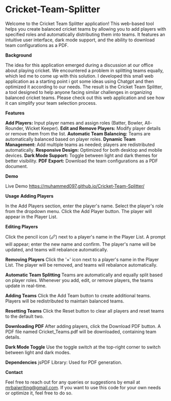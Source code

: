 # Cricket-Team-Splitter

Welcome to the Cricket Team Splitter application! This web-based tool helps you create balanced cricket teams by allowing you to add players with specified roles and automatically distributing them into teams. It features an intuitive user interface, dark mode support, and the ability to download team configurations as a PDF.

**Background**

The idea for this application emerged during a discussion at our office about playing cricket. We encountered a problem in splitting teams equally, which led me to come up with this solution. I developed this small web application as a starting point i got some ideas using Chatgpt and then optimized it according to our needs. The result is the Cricket Team Splitter, a tool designed to help anyone facing similar challenges in organizing balanced cricket teams. Please check out this web application and see how it can simplify your team selection process.

**Features**

**Add Players:** Input player names and assign roles (Batter, Bowler, All-Rounder, Wicket Keeper).
**Edit and Remove Players:** Modify player details or remove them from the list.
**Automatic Team Balancing:** Teams are automatically balanced based on player roles.
**Dynamic Team Management:** Add multiple teams as needed; players are redistributed automatically.
**Responsive Design:** Optimized for both desktop and mobile devices.
**Dark Mode Support:** Toggle between light and dark themes for better visibility.
**PDF Export:** Download the team configurations as a PDF document.

**Demo**

Live Demo https://muhammed097.github.io/Cricket-Team-Splitter/

**Usage**
**Adding Players**

In the Add Players section, enter the player's name.
Select the player's role from the dropdown menu.
Click the Add Player button.
The player will appear in the Player List.

**Editing Players**

Click the pencil icon (🖉) next to a player's name in the Player List.
A prompt will appear; enter the new name and confirm.
The player's name will be updated, and teams will rebalance automatically.

**Removing Players**
Click the '×' icon next to a player's name in the Player List.
The player will be removed, and teams will rebalance automatically.

**Automatic Team Splitting**
Teams are automatically and equally split based on player roles.
Whenever you add, edit, or remove players, the teams update in real-time.

**Adding Teams**
Click the Add Team button to create additional teams.
Players will be redistributed to maintain balanced teams.

**Resetting Teams**
Click the Reset button to clear all players and reset teams to the default two.

**Downloading PDF**
After adding players, click the Download PDF button.
A PDF file named Cricket_Teams.pdf will be downloaded, containing team details.

**Dark Mode Toggle**
Use the toggle switch at the top-right corner to switch between light and dark modes.

**Dependencies**
jsPDF Library: Used for PDF generation.

**Contact**

Feel free to reach out for any queries or suggestions by email at mrbaiwriting@gmail.com. If you want to use this code for your own needs or optimize it, feel free to do so.
